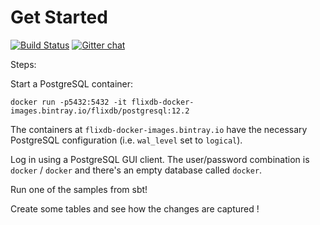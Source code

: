 Get Started
===========
[![Build Status](https://travis-ci.com/flixdb/flixdb.svg?branch=master)](https://travis-ci.com/flixdb/flixdb)
[![Gitter chat](https://badges.gitter.im/Join%20Chat.svg)](https://gitter.im/flixdb/community "Gitter chat")

Steps:

Start a PostgreSQL container:
```
docker run -p5432:5432 -it flixdb-docker-images.bintray.io/flixdb/postgresql:12.2 
```

The containers at `flixdb-docker-images.bintray.io` have the necessary PostgreSQL configuration (i.e. `wal_level` set to `logical`).

Log in using a PostgreSQL GUI client. The user/password combination is
`docker` / `docker` and there's an empty database called `docker`. 

Run one of the samples from sbt!

Create some tables and see how the changes are captured !
 